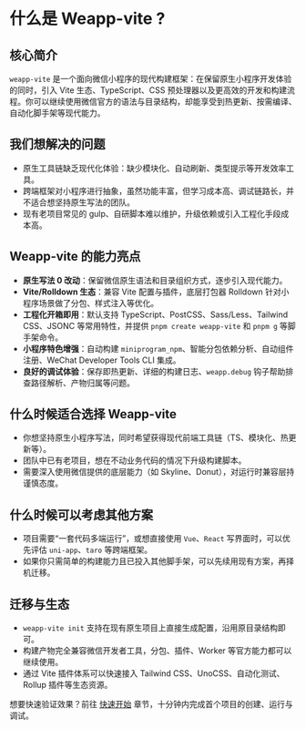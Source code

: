 # 什么是 Weapp-vite ?

## 核心简介

`weapp-vite` 是一个面向微信小程序的现代构建框架：在保留原生小程序开发体验的同时，引入 Vite 生态、TypeScript、CSS 预处理器以及更高效的开发和构建流程。你可以继续使用微信官方的语法与目录结构，却能享受到热更新、按需编译、自动化脚手架等现代能力。

## 我们想解决的问题

- 原生工具链缺乏现代化体验：缺少模块化、自动刷新、类型提示等开发效率工具。
- 跨端框架对小程序进行抽象，虽然功能丰富，但学习成本高、调试链路长，并不适合想坚持原生写法的团队。
- 现有老项目常见的 gulp、自研脚本难以维护，升级依赖或引入工程化手段成本高。

## Weapp-vite 的能力亮点

- **原生写法 0 改动**：保留微信原生语法和目录组织方式，逐步引入现代能力。
- **Vite/Rolldown 生态**：兼容 Vite 配置与插件，底层打包器 Rolldown 针对小程序场景做了分包、样式注入等优化。
- **工程化开箱即用**：默认支持 TypeScript、PostCSS、Sass/Less、Tailwind CSS、JSONC 等常用特性，并提供 `pnpm create weapp-vite` 和 `pnpm g` 等脚手架命令。
- **小程序特色增强**：自动构建 `miniprogram_npm`、智能分包依赖分析、自动组件注册、WeChat Developer Tools CLI 集成。
- **良好的调试体验**：保存即热更新、详细的构建日志、`weapp.debug` 钩子帮助排查路径解析、产物归属等问题。

## 什么时候适合选择 Weapp-vite

- 你想坚持原生小程序写法，同时希望获得现代前端工具链（TS、模块化、热更新等）。
- 团队中已有老项目，想在不动业务代码的情况下升级构建脚本。
- 需要深入使用微信提供的底层能力（如 Skyline、Donut），对运行时兼容层持谨慎态度。

## 什么时候可以考虑其他方案

- 项目需要“一套代码多端运行”，或想直接使用 `Vue`、`React` 写界面时，可以优先评估 `uni-app`、`taro` 等跨端框架。
- 如果你只需简单的构建能力且已投入其他脚手架，可以先续用现有方案，再择机迁移。

## 迁移与生态

- `weapp-vite init` 支持在现有原生项目上直接生成配置，沿用原目录结构即可。
- 构建产物完全兼容微信开发者工具，分包、插件、Worker 等官方能力都可以继续使用。
- 通过 Vite 插件体系可以快速接入 Tailwind CSS、UnoCSS、自动化测试、Rollup 插件等生态资源。

想要快速验证效果？前往 [快速开始](/guide/) 章节，十分钟内完成首个项目的创建、运行与调试。
